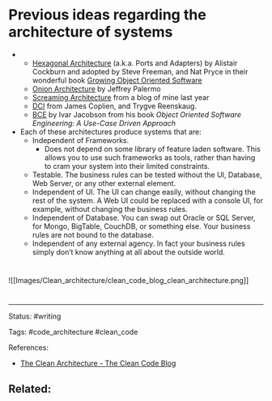 # Previous ideas regarding the architecture of systems
- 
	-   [Hexagonal Architecture](http://alistair.cockburn.us/Hexagonal+architecture) (a.k.a. Ports and Adapters) by Alistair Cockburn and adopted by Steve Freeman, and Nat Pryce in their wonderful book [Growing Object Oriented Software](http://www.amazon.com/Growing-Object-Oriented-Software-Guided-Tests/dp/0321503627)
	-   [Onion Architecture](http://jeffreypalermo.com/blog/the-onion-architecture-part-1/) by Jeffrey Palermo
	-   [Screaming Architecture](http://blog.cleancoders.com/2011-09-30-Screaming-Architecture) from a blog of mine last year
	-   [DCI](http://www.amazon.com/Lean-Architecture-Agile-Software-Development/dp/0470684208/) from James Coplien, and Trygve Reenskaug.
	-   [BCE](http://www.amazon.com/Object-Oriented-Software-Engineering-Approach/dp/0201544350) by Ivar Jacobson from his book _Object Oriented Software Engineering: A Use-Case Driven Approach_
- Each of these architectures produce systems that are:
	-  Independent of Frameworks. 
		- Does not depend on some library of feature laden software. This allows you to use such frameworks as tools, rather than having to cram your system into their limited constraints.
	-  Testable. The business rules can be tested without the UI, Database, Web Server, or any other external element.
	-  Independent of UI. The UI can change easily, without changing the rest of the system. A Web UI could be replaced with a console UI, for example, without changing the business rules.
	-  Independent of Database. You can swap out Oracle or SQL Server, for Mongo, BigTable, CouchDB, or something else. Your business rules are not bound to the database.
	-  Independent of any external agency. In fact your business rules simply don’t know anything at all about the outside world.

# 
![[Images/Clean_architecture/clean_code_blog_clean_architecture.png]]





# 

---
Status: #writing

Tags: #code_architecture #clean_code

References:
-  [The Clean Architecture - The Clean Code Blog](https://blog.cleancoder.com/uncle-bob/2012/08/13/the-clean-architecture.html)

Related:
- 

